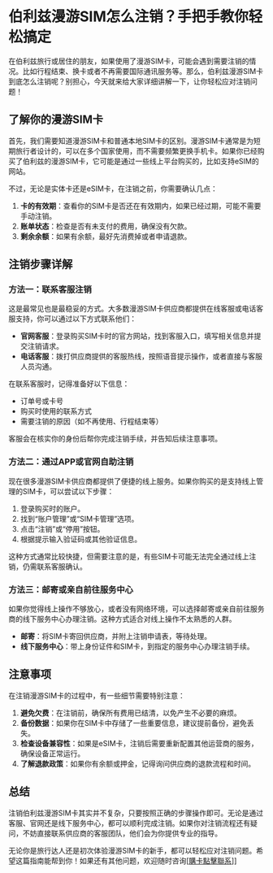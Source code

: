 # 伯利兹漫游SIM怎么注销？手把手教你轻松搞定

在伯利兹旅行或居住的朋友，如果使用了漫游SIM卡，可能会遇到需要注销的情况。比如行程结束、换卡或者不再需要国际通讯服务等。那么，伯利兹漫游SIM卡到底怎么注销呢？别担心，今天就来给大家详细讲解一下，让你轻松应对注销问题！

## 了解你的漫游SIM卡

首先，我们需要知道漫游SIM卡和普通本地SIM卡的区别。漫游SIM卡通常是为短期旅行者设计的，可以在多个国家使用，而不需要频繁更换手机卡。如果你已经购买了伯利兹的漫游SIM卡，它可能是通过一些线上平台购买的，比如支持eSIM的网站。

不过，无论是实体卡还是eSIM卡，在注销之前，你需要确认几点：

1. **卡的有效期**：查看你的SIM卡是否还在有效期内，如果已经过期，可能不需要手动注销。
2. **账单状态**：检查是否有未支付的费用，确保没有欠款。
3. **剩余余额**：如果有余额，最好先消费掉或者申请退款。

## 注销步骤详解

### 方法一：联系客服注销

这是最常见也是最稳妥的方式。大多数漫游SIM卡供应商都提供在线客服或电话客服支持，你可以通过以下方式联系他们：

- **官网客服**：登录购买SIM卡时的官方网站，找到客服入口，填写相关信息并提交注销请求。
- **电话客服**：拨打供应商提供的客服热线，按照语音提示操作，或者直接与客服人员沟通。

在联系客服时，记得准备好以下信息：
- 订单号或卡号
- 购买时使用的联系方式
- 需要注销的原因（如不再使用、行程结束等）

客服会在核实你的身份后帮你完成注销手续，并告知后续注意事项。

### 方法二：通过APP或官网自助注销

现在很多漫游SIM卡供应商都提供了便捷的线上服务。如果你购买的是支持线上管理的SIM卡，可以尝试以下步骤：

1. 登录购买时的账户。
2. 找到“账户管理”或“SIM卡管理”选项。
3. 点击“注销”或“停用”按钮。
4. 根据提示输入验证码或其他验证信息。

这种方式通常比较快捷，但需要注意的是，有些SIM卡可能无法完全通过线上注销，仍需联系客服确认。

### 方法三：邮寄或亲自前往服务中心

如果你觉得线上操作不够放心，或者没有网络环境，可以选择邮寄或亲自前往服务商的线下服务中心办理注销。这种方式适合对线上操作不太熟悉的人群。

- **邮寄**：将SIM卡寄回供应商，并附上注销申请表，等待处理。
- **线下服务中心**：带上身份证件和SIM卡，到指定的服务中心办理注销手续。

## 注意事项

在注销漫游SIM卡的过程中，有一些细节需要特别注意：

1. **避免欠费**：在注销前，确保所有费用已结清，以免产生不必要的麻烦。
2. **备份数据**：如果你在SIM卡中存储了一些重要信息，建议提前备份，避免丢失。
3. **检查设备兼容性**：如果是eSIM卡，注销后需要重新配置其他运营商的服务，确保设备正常运行。
4. **了解退款政策**：如果你有余额或押金，记得询问供应商的退款流程和时间。

## 总结

注销伯利兹漫游SIM卡其实并不复杂，只要按照正确的步骤操作即可。无论是通过客服、官网还是线下服务中心，都可以顺利完成注销。如果你对注销流程还有疑问，不妨直接联系供应商的客服团队，他们会为你提供专业的指导。

无论你是旅行达人还是初次体验漫游SIM卡的新手，都可以轻松应对注销问题。希望这篇指南能帮到你！如果还有其他问题，欢迎随时咨询[[購卡點擊聯系](https://t.me/s/esim1088)]]